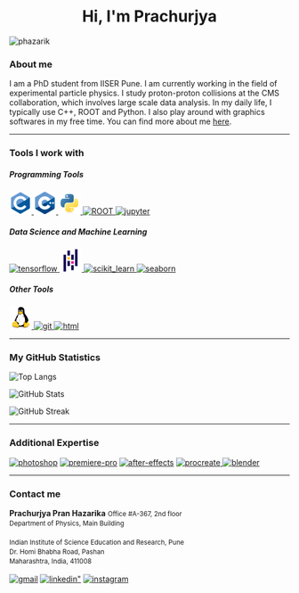 <h1 align="center">Hi, I'm Prachurjya</h1>  

<p align="left"> <img src="https://komarev.com/ghpvc/?username=phazarik&label=Profile%20views&color=0e75b6&style=flat" alt="phazarik" /> </p>

### About me
I am a PhD student from IISER Pune. I am currently working in the field of experimental particle physics. I study proton-proton collisions at the CMS collaboration, which involves large scale data analysis.  In my daily life, I typically use C++, ROOT and Python. I also play around with graphics softwares in my free time. You can find more about me <a href="https://phazarik.github.io/index.html" target="_blank">here</a>.

---
### Tools I work with

##### Programming Tools
<p align="left">
<a href="https://www.cprogramming.com/" target="_blank" rel="noreferrer"> <img src="https://raw.githubusercontent.com/devicons/devicon/master/icons/c/c-original.svg" alt="c" width="40" height="40"/> </a>
<a href="https://www.w3schools.com/cpp/" target="_blank" rel="noreferrer"> <img src="https://raw.githubusercontent.com/devicons/devicon/master/icons/cplusplus/cplusplus-original.svg" alt="cplusplus" width="40" height="40"/> </a>
<a href="https://www.python.org" target="_blank" rel="noreferrer"> <img src="https://raw.githubusercontent.com/devicons/devicon/master/icons/python/python-original.svg" alt="python" width="40" height="40"/> </a>
<a href="https://root.cern/" target="_blank" rel="noreferrer"> <img src="https://root.cern/img/logos/ROOT_Logo/logos/linux/linux-icon-96.png" alt="ROOT" width="40" height="40"/> </a>
 <a href="https://jupyter.org/" target="_blank" rel="noreferrer"> <img src="https://jupyter.org/assets/logos/rectanglelogo-greytext-orangebody-greymoons.svg" alt="jupyter" height="40"/> </a>
</p> 

##### Data Science and Machine Learning
<p align="left">
<a href="https://www.tensorflow.org" target="_blank" rel="noreferrer"> <img src="https://www.vectorlogo.zone/logos/tensorflow/tensorflow-icon.svg" alt="tensorflow" width="40" height="40"/> </a>
<a href="https://pandas.pydata.org/" target="_blank" rel="noreferrer"> <img src="https://raw.githubusercontent.com/devicons/devicon/2ae2a900d2f041da66e950e4d48052658d850630/icons/pandas/pandas-original.svg" alt="pandas" width="40" height="40"/> </a>
<a href="https://scikit-learn.org/" target="_blank" rel="noreferrer"> <img src="https://upload.wikimedia.org/wikipedia/commons/0/05/Scikit_learn_logo_small.svg" alt="scikit_learn" width="40" height="40"/> </a>
<a href="https://seaborn.pydata.org/" target="_blank" rel="noreferrer"> <img src="https://seaborn.pydata.org/_images/logo-mark-lightbg.svg" alt="seaborn" width="40" height="40"/> </a>
</p>

##### Other Tools
<p align="left">
<a href="https://www.linux.org/" target="_blank" rel="noreferrer"> <img src="https://raw.githubusercontent.com/devicons/devicon/master/icons/linux/linux-original.svg" alt="linux" width="40" height="40"/> </a>
<a href="https://git-scm.com/" target="_blank" rel="noreferrer"> <img src="https://www.vectorlogo.zone/logos/git-scm/git-scm-icon.svg" alt="git" width="40" height="40"/> </a>
<a href="https://html.com/" target="_blank" rel="noreferrer"> <img src="https://www.w3.org/html/logo/downloads/HTML5_Logo_64.png" alt="html" width="40" height="40"/> </a>
</p>

---
### My GitHub Statistics

![Top Langs](https://github-readme-stats.vercel.app/api/top-langs?username=phazarik&show_icons=true&locale=en)

![GitHub Stats](https://github-readme-stats.vercel.app/api?username=phazarik)

![GitHub Streak](https://github-readme-streak-stats.herokuapp.com/?user=phazarik)

---
### Additional Expertise
<p align="left">
<a href="https://www.adobe.com/apps/all/all-platforms" target="_blank" rel="noreferrer"> <img src="https://www.adobe.com/cc-shared/assets/img/product-icons/svg/photoshop-40.svg" alt="photoshop" width="40" height="40"/></a>
<a href="https://www.adobe.com/apps/all/all-platforms" target="_blank" rel="noreferrer"> <img src="https://www.adobe.com/cc-shared/assets/img/product-icons/svg/premiere-pro-40.svg" alt="premiere-pro" width="40" height="40"/></a>
<a href="https://www.adobe.com/apps/all/all-platforms" target="_blank" rel="noreferrer"> <img src="https://www.adobe.com/cc-shared/assets/img/product-icons/svg/after-effects-40.svg" alt="after-effects" width="40" height="40"/></a>
<a href="https://procreate.art/" target="_blank" rel="noreferrer"> <img src="https://procreate-assets-cdn.procreate.com/assets/procreate.D0fS5-Eq.png" alt="procreate" width="40" height="40"/> </a>
<a href="https://www.blender.org/" target="_blank" rel="noreferrer"> <img src="https://download.blender.org/branding/community/blender_community_badge_white.svg" alt="blender" width="40" height="40"/> </a>
</p>

---
### Contact me

**Prachurjya Pran Hazarika**
<small>Office #A-367, 2nd floor <br>
Department of Physics, Main Building <br>  
Indian Institute of Science Education and Research, Pune  <br>
Dr. Homi Bhabha Road, Pashan  <br>
Maharashtra, India, 411008
</small>

<p align="left">  
<a href="mailto:prachurjya.hazarika@students.iiserpune.ac.in" target="blank"><img align="center" src="https://lh3.googleusercontent.com/0rpHlrX8IG77awQMuUZpQ0zGWT7HRYtpncsuRnFo6V3c8Lh2hPjXnEuhDDd-OsLz1vua4ld2rlUYFAaBYk-rZCODmi2eJlwUEVsZgg" alt="gmail" height="40" width="40" /></a>  
<a href="https://linkedin.com/in/prachurjya-hazarika" target="blank"><img align="center" src="https://raw.githubusercontent.com/rahuldkjain/github-profile-readme-generator/master/src/images/icons/Social/linked-in-alt.svg" alt=linkedin" height="30" width="40" /></a>  
<a href="https://instagram.com/obi_art_kenobi" target="blank"><img align="center" src="https://raw.githubusercontent.com/rahuldkjain/github-profile-readme-generator/master/src/images/icons/Social/instagram.svg" alt="instagram" height="30" width="40" /></a>  
</p>
